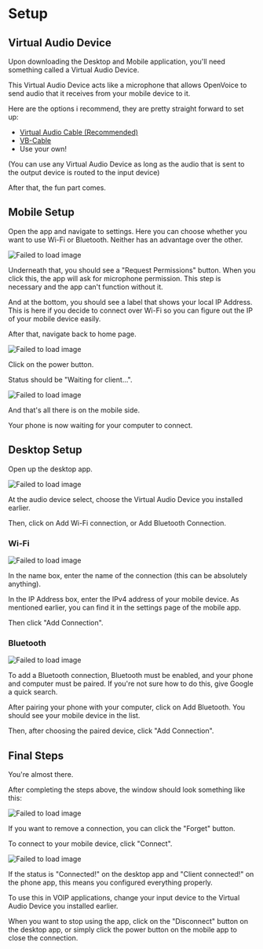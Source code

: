 # Setup

## Virtual Audio Device

Upon downloading the Desktop and Mobile application, you'll need something called a Virtual Audio Device.

This Virtual Audio Device acts like a microphone that allows OpenVoice to send audio that it receives from your mobile device to it.

Here are the options i recommend, they are pretty straight forward to set up:


* [Virtual Audio Cable (Recommended)](https://vac.muzychenko.net/en/download.htm)
* [VB-Cable](https://vb-audio.com/Cable/)
* Use your own!

(You can use any Virtual Audio Device as long as the audio that is sent to the output device is routed to the input device)

After that, the fun part comes.

## Mobile Setup

Open the app and navigate to settings. Here you can choose whether you want to use Wi-Fi or Bluetooth. Neither has an advantage over the other.

![Failed to load image](assets/s_small.png "Settings Screen")

Underneath that, you should see a "Request Permissions" button. When you click this, the app will ask for microphone permission. This step is necessary and the app can't function without it.

And at the bottom, you should see a label that shows your local IP Address. This is here if you decide to connect over Wi-Fi so you can figure out the IP of your mobile device easily.

After that, navigate back to home page.

![Failed to load image](assets/hs_small.png "Home Screen")

Click on the power button.

Status should be "Waiting for client...".

![Failed to load image](assets/hs_waiting.png "Desktop App with connections.")

And that's all there is on the mobile side.

Your phone is now waiting for your computer to connect.

## Desktop Setup

Open up the desktop app.

![Failed to load image](assets/desktop.png "Desktop App")

At the audio device select, choose the Virtual Audio Device you installed earlier.

Then, click on Add Wi-Fi connection, or Add Bluetooth Connection.

### Wi-Fi

![Failed to load image](assets/add_wifi.png "Add Wi-Fi connection window.")

In the name box, enter the name of the connection (this can be absolutely anything).

In the IP Address box, enter the IPv4 address of your mobile device.
As mentioned earlier, you can find it in the settings page of the mobile app.

Then click "Add Connection".

### Bluetooth

![Failed to load image](assets/add_bt.png "Add Bluetooth connection window.")

To add a Bluetooth connection, Bluetooth must be enabled, and your phone and computer must be paired. If you're not sure how to do this, give Google a quick search.

After pairing your phone with your computer, click on Add Bluetooth. You should see your mobile device in the list.

Then, after choosing the paired device, click "Add Connection".

## Final Steps

You're almost there.

After completing the steps above, the window should look something like this:

![Failed to load image](assets/desktop_with_conns.png "Desktop App with connections.")

If you want to remove a connection, you can click the "Forget" button.

To connect to your mobile device, click "Connect".

![Failed to load image](assets/connected.png "Desktop app connected.")

If the status is "Connected!" on the desktop app and "Client connected!" on the phone app, this means you configured everything properly.

To use this in VOIP applications, change your input device to the Virtual Audio Device you installed earlier.

When you want to stop using the app, click on the "Disconnect" button on the desktop app, or simply click the power button on the mobile app to close the connection.